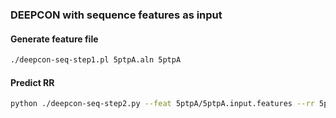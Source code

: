 ### DEEPCON with sequence features as input

#### Generate feature file
```bash
./deepcon-seq-step1.pl 5ptpA.aln 5ptpA
```
#### Predict RR
```bash
python ./deepcon-seq-step2.py --feat 5ptpA/5ptpA.input.features --rr 5ptpA.rr
```
